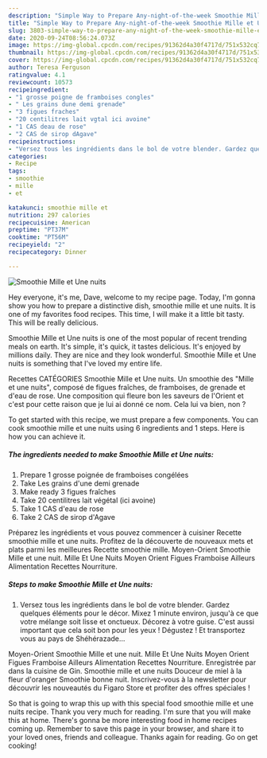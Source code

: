 ```yaml
---
description: "Simple Way to Prepare Any-night-of-the-week Smoothie Mille et Une nuits"
title: "Simple Way to Prepare Any-night-of-the-week Smoothie Mille et Une nuits"
slug: 3803-simple-way-to-prepare-any-night-of-the-week-smoothie-mille-et-une-nuits
date: 2020-09-24T08:56:24.073Z
image: https://img-global.cpcdn.com/recipes/91362d4a30f4717d/751x532cq70/smoothie-mille-et-une-nuits-photo-principale-de-la-recette.jpg
thumbnail: https://img-global.cpcdn.com/recipes/91362d4a30f4717d/751x532cq70/smoothie-mille-et-une-nuits-photo-principale-de-la-recette.jpg
cover: https://img-global.cpcdn.com/recipes/91362d4a30f4717d/751x532cq70/smoothie-mille-et-une-nuits-photo-principale-de-la-recette.jpg
author: Teresa Ferguson
ratingvalue: 4.1
reviewcount: 10573
recipeingredient:
- "1 grosse poigne de framboises congles"
- " Les grains dune demi grenade"
- "3 figues fraches"
- "20 centilitres lait vgtal ici avoine"
- "1 CAS deau de rose"
- "2 CAS de sirop dAgave"
recipeinstructions:
- "Versez tous les ingrédients dans le bol de votre blender. Gardez quelques éléments pour le décor. Mixez 1 minute environ, jusqu&#39;à ce que votre mélange soit lisse et onctueux. Décorez à votre guise. C&#39;est aussi important que cela soit bon pour les yeux ! Dégustez ! Et transportez vous au pays de Shéhérazade..."
categories:
- Recipe
tags:
- smoothie
- mille
- et

katakunci: smoothie mille et 
nutrition: 297 calories
recipecuisine: American
preptime: "PT37M"
cooktime: "PT56M"
recipeyield: "2"
recipecategory: Dinner

---
```



![Smoothie Mille et Une nuits](https://img-global.cpcdn.com/recipes/91362d4a30f4717d/751x532cq70/smoothie-mille-et-une-nuits-photo-principale-de-la-recette.jpg)

Hey everyone, it's me, Dave, welcome to my recipe page. Today, I'm gonna show you how to prepare a distinctive dish, smoothie mille et une nuits. It is one of my favorites food recipes. This time, I will make it a little bit tasty. This will be really delicious.

Smoothie Mille et Une nuits is one of the most popular of recent trending meals on earth. It's simple, it's quick, it tastes delicious. It's enjoyed by millions daily. They are nice and they look wonderful. Smoothie Mille et Une nuits is something that I've loved my entire life.

Recettes CATÉGORIES Smoothie Mille et Une nuits. Un smoothie des &#34;Mille et une nuits&#34;, composé de figues fraîches, de framboises, de grenade et d&#39;eau de rose. Une composition qui fleure bon les saveurs de l&#39;Orient et c&#39;est pour cette raison que je lui ai donné ce nom. Cela lui va bien, non ?


To get started with this recipe, we must prepare a few components. You can cook smoothie mille et une nuits using 6 ingredients and 1 steps. Here is how you can achieve it.

<!--inarticleads1-->

##### The ingredients needed to make Smoothie Mille et Une nuits:

1. Prepare 1 grosse poignée de framboises congélées
1. Take  Les grains d&#39;une demi grenade
1. Make ready 3 figues fraîches
1. Take 20 centilitres lait végétal (ici avoine)
1. Take 1 CAS d&#39;eau de rose
1. Take 2 CAS de sirop d&#39;Agave


Préparez les ingrédients et vous pouvez commencer à cuisiner Recette smoothie mille et une nuits. Profitez de la découverte de nouveaux mets et plats parmi les meilleures Recette smoothie mille. Moyen-Orient Smoothie Mille et une nuit. Mille Et Une Nuits Moyen Orient Figues Framboise Ailleurs Alimentation Recettes Nourriture. 

<!--inarticleads2-->

##### Steps to make Smoothie Mille et Une nuits:

1. Versez tous les ingrédients dans le bol de votre blender. Gardez quelques éléments pour le décor. Mixez 1 minute environ, jusqu&#39;à ce que votre mélange soit lisse et onctueux. Décorez à votre guise. C&#39;est aussi important que cela soit bon pour les yeux ! Dégustez ! Et transportez vous au pays de Shéhérazade...


Moyen-Orient Smoothie Mille et une nuit. Mille Et Une Nuits Moyen Orient Figues Framboise Ailleurs Alimentation Recettes Nourriture. Enregistrée par dans la cuisine de Gin. Smoothie mille et une nuits Douceur de miel à la fleur d&#39;oranger Smoothie bonne nuit. Inscrivez-vous à la newsletter pour découvrir les nouveautés du Figaro Store et profiter des offres spéciales ! 

So that is going to wrap this up with this special food smoothie mille et une nuits recipe. Thank you very much for reading. I'm sure that you will make this at home. There's gonna be more interesting food in home recipes coming up. Remember to save this page in your browser, and share it to your loved ones, friends and colleague. Thanks again for reading. Go on get cooking!
